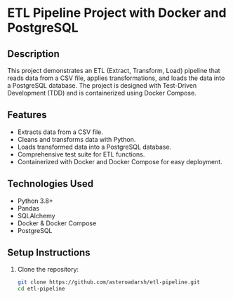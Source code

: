 # ETL Pipeline Project with Docker and PostgreSQL

## Description
This project demonstrates an ETL (Extract, Transform, Load) pipeline that reads data from a CSV file, applies transformations, and loads the data into a PostgreSQL database. The project is designed with Test-Driven Development (TDD) and is containerized using Docker Compose.

## Features
- Extracts data from a CSV file.
- Cleans and transforms data with Python.
- Loads transformed data into a PostgreSQL database.
- Comprehensive test suite for ETL functions.
- Containerized with Docker and Docker Compose for easy deployment.

## Technologies Used
- Python 3.8+
- Pandas
- SQLAlchemy
- Docker & Docker Compose
- PostgreSQL

## Setup Instructions
1. Clone the repository:
   ```bash
   git clone https://github.com/asteroadarsh/etl-pipeline.git
   cd etl-pipeline
